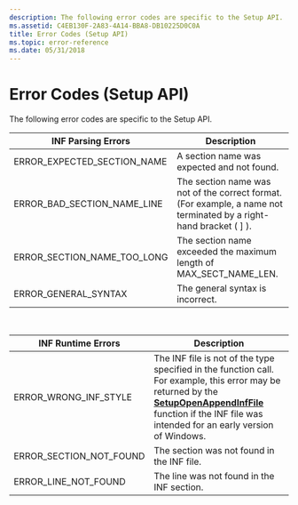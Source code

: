 ```yaml
---
description: The following error codes are specific to the Setup API.
ms.assetid: C4EB130F-2A83-4A14-BBA8-DB10225D0C0A
title: Error Codes (Setup API)
ms.topic: error-reference
ms.date: 05/31/2018
---
```


# Error Codes (Setup API)

The following error codes are specific to the Setup API.



| INF Parsing Errors              | Description                                                                                                         |
|---------------------------------|---------------------------------------------------------------------------------------------------------------------|
| ERROR\_EXPECTED\_SECTION\_NAME  | A section name was expected and not found.                                                                          |
| ERROR\_BAD\_SECTION\_NAME\_LINE | The section name was not of the correct format. (For example, a name not terminated by a right-hand bracket ( \] ). |
| ERROR\_SECTION\_NAME\_TOO\_LONG | The section name exceeded the maximum length of MAX\_SECT\_NAME\_LEN.                                               |
| ERROR\_GENERAL\_SYNTAX          | The general syntax is incorrect.                                                                                    |



 



| INF Runtime Errors         | Description                                                                                                                                                                                                                                    |
|----------------------------|------------------------------------------------------------------------------------------------------------------------------------------------------------------------------------------------------------------------------------------------|
| ERROR\_WRONG\_INF\_STYLE   | The INF file is not of the type specified in the function call. For example, this error may be returned by the [**SetupOpenAppendInfFile**](/windows/desktop/api/Setupapi/nf-setupapi-setupopenappendinffilea) function if the INF file was intended for an early version of Windows. |
| ERROR\_SECTION\_NOT\_FOUND | The section was not found in the INF file.                                                                                                                                                                                                     |
| ERROR\_LINE\_NOT\_FOUND    | The line was not found in the INF section.                                                                                                                                                                                                     |



 

 

 



